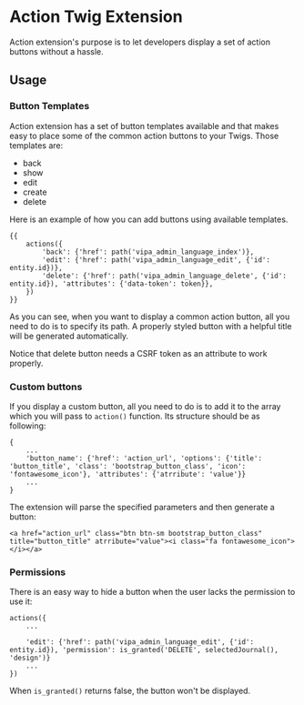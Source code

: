 # Action Twig Extension

Action extension's purpose is to let developers display a set of action buttons without a hassle.

## Usage

### Button Templates
Action extension has a set of button templates available and that makes easy to place some of the common action buttons to your Twigs. Those templates are:

* back
* show
* edit
* create
* delete

Here is an example of how you can add buttons using available templates.
```
{{
    actions({
        'back': {'href': path('vipa_admin_language_index')},
        'edit': {'href': path('vipa_admin_language_edit', {'id': entity.id})},
        'delete': {'href': path('vipa_admin_language_delete', {'id': entity.id}), 'attributes': {'data-token': token}},
    })
}}
```
As you can see, when you want to display a common action button, all you need to do is to specify its path. A properly styled button with a helpful title will be generated automatically.

Notice that delete button needs a CSRF token as an attribute to work properly.

### Custom buttons

If you display a custom button, all you need to do is to add it to the array which you will pass to `action()` function. Its structure should be as following:
```
{
    ...
    'button_name': {'href': 'action_url', 'options': {'title': 'button_title', 'class': 'bootstrap_button_class', 'icon': 'fontawesome_icon'}, 'attributes': {'atrribute': 'value'}}
    ...
}
```

The extension will parse the specified parameters and then generate a button:
```
<a href="action_url" class="btn btn-sm bootstrap_button_class" title="button_title" atrribute="value"><i class="fa fontawesome_icon"></i></a>
```

### Permissions

There is an easy way to hide a button when the user lacks the permission to use it:

```
actions({
    ...

    'edit': {'href': path('vipa_admin_language_edit', {'id': entity.id}), 'permission': is_granted('DELETE', selectedJournal(), 'design')}
    ...
})
```
When `is_granted()` returns false, the button won't be displayed.
